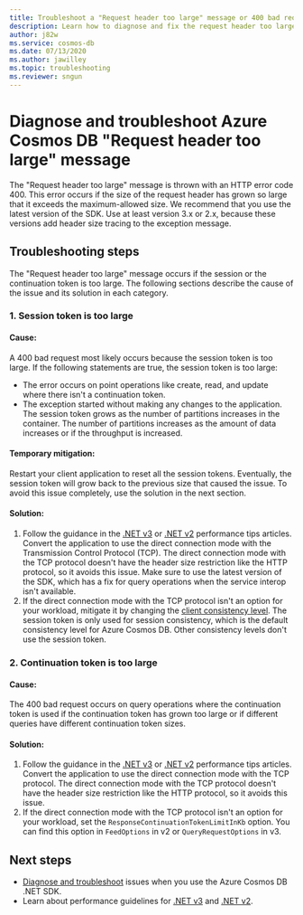 ```yaml
---
title: Troubleshoot a "Request header too large" message or 400 bad request in Azure Cosmos DB 
description: Learn how to diagnose and fix the request header too large exception.
author: j82w
ms.service: cosmos-db
ms.date: 07/13/2020
ms.author: jawilley
ms.topic: troubleshooting
ms.reviewer: sngun
---
```


# Diagnose and troubleshoot Azure Cosmos DB "Request header too large" message
The "Request header too large" message is thrown with an HTTP error code 400. This error occurs if the size of the request header has grown so large that it exceeds the maximum-allowed size. We recommend that you use the latest version of the SDK. Use at least version 3.x or 2.x, because these versions add header size tracing to the exception message.

## Troubleshooting steps
The "Request header too large" message occurs if the session or the continuation token is too large. The following sections describe the cause of the issue and its solution in each category.

### 1. Session token is too large

#### Cause:
A 400 bad request most likely occurs because the session token is too large. If the following statements are true, the session token is too large:

* The error occurs on point operations like create, read, and update where there isn't a continuation token.
* The exception started without making any changes to the application. The session token grows as the number of partitions increases in the container. The number of partitions increases as the amount of data increases or if the throughput is increased.

#### Temporary mitigation: 
Restart your client application to reset all the session tokens. Eventually, the session token will grow back to the previous size that caused the issue. To avoid this issue completely, use the solution in the next section.

#### Solution:
1. Follow the guidance in the [.NET v3](performance-tips-dotnet-sdk-v3-sql.md) or [.NET v2](performance-tips.md) performance tips articles. Convert the application to use the direct connection mode with the Transmission Control Protocol (TCP). The direct connection mode with the TCP protocol doesn't have the header size restriction like the HTTP protocol, so it avoids this issue. Make sure to use the latest version of the SDK, which has a fix for query operations when the service interop isn't available.
1. If the direct connection mode with the TCP protocol isn't an option for your workload, mitigate it by changing the [client consistency level](how-to-manage-consistency.md). The session token is only used for session consistency, which is the default consistency level for Azure Cosmos DB. Other consistency levels don't use the session token.

### 2. Continuation token is too large

#### Cause:
The 400 bad request occurs on query operations where the continuation token is used if the continuation token has grown too large or if different queries have different continuation token sizes.
    
#### Solution:
1. Follow the guidance in the [.NET v3](performance-tips-dotnet-sdk-v3-sql.md) or [.NET v2](performance-tips.md) performance tips articles. Convert the application to use the direct connection mode with the TCP protocol. The direct connection mode with the TCP protocol doesn't have the header size restriction like the HTTP protocol, so it avoids this issue. 
1. If the direct connection mode with the TCP protocol isn't an option for your workload, set the `ResponseContinuationTokenLimitInKb` option. You can find this option in `FeedOptions` in v2 or `QueryRequestOptions` in v3.

## Next steps
* [Diagnose and troubleshoot](troubleshoot-dot-net-sdk.md) issues when you use the Azure Cosmos DB .NET SDK.
* Learn about performance guidelines for [.NET v3](performance-tips-dotnet-sdk-v3-sql.md) and [.NET v2](performance-tips.md).
